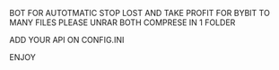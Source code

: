 BOT FOR AUTOTMATIC STOP LOST AND TAKE PROFIT FOR BYBIT TO MANY FILES PLEASE UNRAR BOTH COMPRESE IN 1 FOLDER 

ADD YOUR API ON CONFIG.INI

ENJOY
